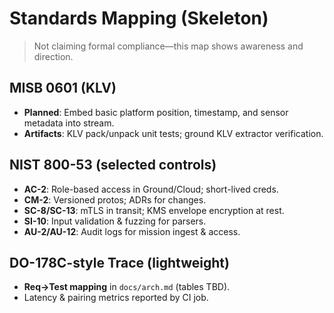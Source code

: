 # Standards Mapping (Skeleton)

> Not claiming formal compliance—this map shows awareness and direction.

## MISB 0601 (KLV)

- **Planned**: Embed basic platform position, timestamp, and sensor metadata into stream.
- **Artifacts**: KLV pack/unpack unit tests; ground KLV extractor verification.

## NIST 800-53 (selected controls)

- **AC-2**: Role-based access in Ground/Cloud; short-lived creds.
- **CM-2**: Versioned protos; ADRs for changes.
- **SC-8/SC-13**: mTLS in transit; KMS envelope encryption at rest.
- **SI-10**: Input validation & fuzzing for parsers.
- **AU-2/AU-12**: Audit logs for mission ingest & access.

## DO-178C-style Trace (lightweight)

- **Req→Test mapping** in `docs/arch.md` (tables TBD).
- Latency & pairing metrics reported by CI job.